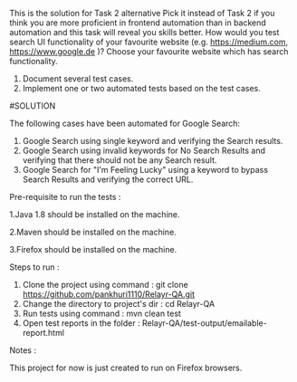 This is the solution for Task 2 alternative
Pick it instead of Task 2 if you think you are more proficient in frontend automation than in
backend automation and this task will reveal you skills better.
How would you test search UI functionality of your favourite website (e.g. https://medium.com,
https://www.google.de )? Choose your favourite website which has search functionality.
1. Document several test cases.
2. Implement one or two automated tests based on the test cases.

#SOLUTION

The following cases have been automated for Google Search:

1. Google Search using single keyword and verifying the Search results.
2. Google Search using invalid keywords for No Search Results and verifying that there should not be any Search result.
3. Google Search for "I'm Feeling Lucky" using a keyword to bypass Search Results and verifying the correct URL.

Pre-requisite to run the tests :

1.Java 1.8 should be installed on the machine.

2.Maven should be installed on the machine.

3.Firefox should be installed on the machine.

Steps to run :

1. Clone the project using command : git clone https://github.com/pankhuri1110/Relayr-QA.git
2. Change the directory to project's dir : cd Relayr-QA
3. Run tests using command : mvn clean test
4. Open test reports in the folder : Relayr-QA/test-output/emailable-report.html

Notes :

This project for now is just created to run on Firefox browsers.
